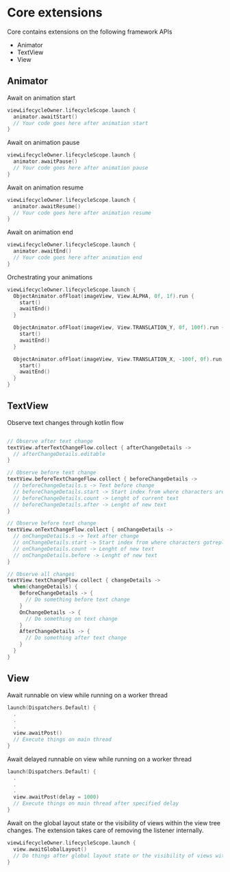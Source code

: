 # Core extensions

Core contains extensions on the following framework APIs

- Animator
- TextView
- View

## Animator

Await on animation start

```kotlin
viewLifecycleOwner.lifecycleScope.launch {
  animator.awaitStart()
  // Your code goes here after animation start
}
```

Await on animation pause

```kotlin
viewLifecycleOwner.lifecycleScope.launch {
  animator.awaitPause()
  // Your code goes here after animation pause
}
```

Await on animation resume

```kotlin
viewLifecycleOwner.lifecycleScope.launch {
  animator.awaitResume()
  // Your code goes here after animation resume
}
```


Await on animation end

```kotlin
viewLifecycleOwner.lifecycleScope.launch {
  animator.awaitEnd()
  // Your code goes here after animation end
}
```

Orchestrating your animations

```kotlin
viewLifecycleOwner.lifecycleScope.launch {
  ObjectAnimator.ofFloat(imageView, View.ALPHA, 0f, 1f).run {
    start()
    awaitEnd()
  }

  ObjectAnimator.ofFloat(imageView, View.TRANSLATION_Y, 0f, 100f).run {
    start()
    awaitEnd()
  }

  ObjectAnimator.ofFloat(imageView, View.TRANSLATION_X, -100f, 0f).run {
    start()
    awaitEnd()
  }
}
```

## TextView

Observe text changes through kotlin flow

```kotlin

// Observe after text change
textView.afterTextChangeFlow.collect { afterChangeDetails ->
  // afterChangeDetails.editable
}

// Observe before text change
textView.beforeTextChangeFlow.collect { beforeChangeDetails ->
  // beforeChangeDetails.s -> Text before change
  // beforeChangeDetails.start -> Start index from where characters are going to replaced by new characters
  // beforeChangeDetails.count -> Lenght of current text
  // beforeChangeDetails.after -> Lenght of new text
}

// Observe before text change
textView.onTextChangeFlow.collect { onChangeDetails ->
  // onChangeDetails.s -> Text after change
  // onChangeDetails.start -> Start index from where characters gotreplaced by new characters
  // onChangeDetails.count -> Lenght of new text
  // onChangeDetails.before -> Lenght of new text
}

// Observe all changes
textView.textChangeFlow.collect { changeDetails ->
  when(changeDetails) {
    BeforeChangeDetails -> {
      // Do something before text change
    }
    OnChangeDetails -> {
      // Do something on text change
    }
    AfterChangeDetails -> {
      // Do something after text change
    } 
  }
}
```

## View

Await runnable on view while running on a worker thread

```kotlin
launch(Dispatchers.Default) {
  .
  .
  .
  view.awaitPost()
  // Execute things on main thread
}
```

Await delayed runnable on view while running on a worker thread

```kotlin
launch(Dispatchers.Default) {
  .
  .
  .
  view.awaitPost(delay = 1000)
  // Execute things on main thread after specified delay
}
```

Await on the global layout state or the visibility of views within the view tree changes. The extension takes care of removing the listener internally.

```kotlin
viewLifecycleOwner.lifecycleScope.launch {
  view.awaitGlobalLayout()
  // Do things after global layout state or the visibility of views within the view tree changes
}
```
